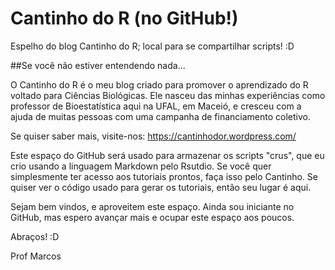 # Cantinho do R (no GitHub!)

Espelho do blog Cantinho do R; local para se compartilhar scripts! :D

##Se você não estiver entendendo nada...

O Cantinho do R é o meu blog criado para promover  o aprendizado do R voltado para Ciências Biológicas. Ele nasceu das minhas experiências como professor de Bioestatística aqui na UFAL, em Maceió, e cresceu com a ajuda de muitas pessoas com uma campanha de financiamento coletivo.

Se quiser saber mais, visite-nos: https://cantinhodor.wordpress.com/

Este espaço do GitHub será usado para armazenar os scripts "crus", que eu crio usando a linguagem Markdown pelo Rsutdio. Se você quer simplesmente ter acesso aos tutoriais prontos, faça isso pelo Cantinho. Se quiser ver o código usado para gerar os tutoriais, então seu lugar é aqui.

Sejam bem vindos, e aproveitem este espaço. Ainda sou iniciante no GitHub, mas espero avançar mais e ocupar este espaço aos poucos.

Abraços! :D

Prof Marcos
